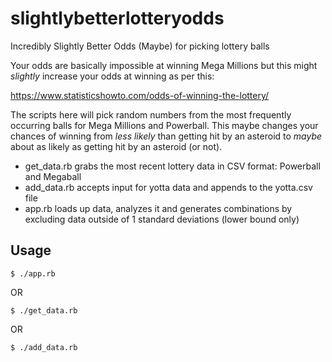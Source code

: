 # slightlybetterlotteryodds
Incredibly Slightly Better Odds (Maybe) for picking lottery balls

Your odds are basically impossible at winning Mega Millions but this might *slightly* increase your odds at winning as per this:

https://www.statisticshowto.com/odds-of-winning-the-lottery/

The scripts here will pick random numbers from the most frequently occurring balls for Mega Millions and Powerball. This maybe changes your chances of winning from _less likely_ than getting hit by an asteroid to _maybe_ about as likely as getting hit by an asteroid (or not).

* get_data.rb grabs the most recent lottery data in CSV format: Powerball and Megaball
* add_data.rb accepts input for yotta data and appends to the yotta.csv file
* app.rb loads up data, analyzes it and generates combinations by excluding data outside of 1 standard deviations (lower bound only)

## Usage
    $ ./app.rb

OR

    $ ./get_data.rb

OR

    $ ./add_data.rb
